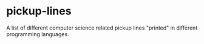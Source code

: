 # pickup-lines

A list of different computer science related pickup lines "printed" in different programming languages.
